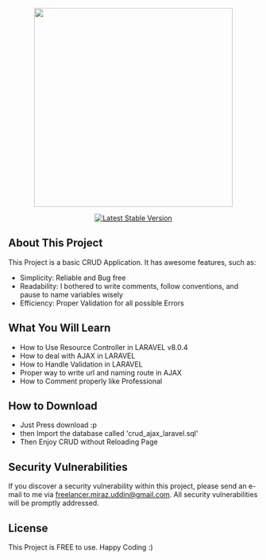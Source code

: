 <p align="center"><img src="https://i.imgur.com/QD4nNQS.png" width="400"></p>

<p align="center">
<a href="https://packagist.org/packages/laravel/framework"><img src="https://poser.pugx.org/laravel/framework/v/stable.svg" alt="Latest Stable Version"></a>
</p>

## About This Project

This Project is a basic CRUD Application. It has awesome features, such as:

- Simplicity: Reliable and Bug free
- Readability: I bothered to write comments, follow conventions, and pause to name variables wisely
- Efficiency: Proper Validation for all possible Errors

## What You Will Learn

- How to Use Resource Controller in LARAVEL v8.0.4
- How to deal with AJAX in LARAVEL
- How to Handle Validation in LARAVEL
- Proper way to write url and naming route in AJAX
- How to Comment properly like Professional

## How to Download

- Just Press download :p
- then Import the database called 'crud_ajax_laravel.sql'
- Then Enjoy CRUD without Reloading Page

## Security Vulnerabilities

If you discover a security vulnerability within this project, please send an e-mail to me via [freelancer.miraz.uddin@gmail.com](mailto:freelancer.miraz.uddin@gmail.com). All security vulnerabilities will be promptly addressed.

## License

This Project is FREE to use. Happy Coding :)
